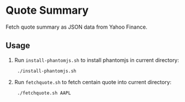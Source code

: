 # Quote Summary

Fetch quote summary as JSON data from Yahoo Finance.


## Usage

1. Run `install-phantomjs.sh` to install phantomjs in current directory:

        ./install-phantomjs.sh

2. Run `fetchquote.sh` to fetch centain quote into current directory:

        ./fetchquote.sh AAPL
